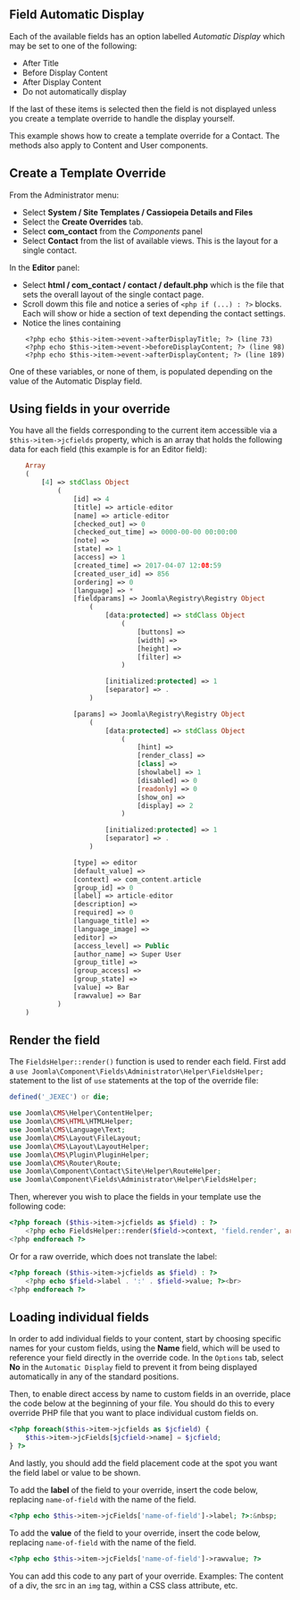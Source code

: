 <!-- Filename: J3.x:Adding_custom_fields/Overrides / Display title: Template Overrides -->

## Field Automatic Display

Each of the available fields has an option labelled *Automatic Display* which
may be set to one of the following:

* After Title
* Before Display Content
* After Display Content
* Do not automatically display

If the last of these items is selected then the field is not displayed unless
you create a template override to handle the display yourself.

This example shows how to create a template override for a Contact. The
methods also apply to Content and User components.

## Create a Template Override

From the Administrator menu:

* Select **System / Site Templates / Cassiopeia Details and Files**
* Select the **Create Overrides** tab.
* Select **com_contact** from the *Components* panel
* Select **Contact** from the list of available views. This is the layout for
a single contact.

In the **Editor** panel:
* Select **html / com_contact / contact / default.php** which is the file
that sets the overall layout of the single contact page.
* Scroll dowm this file and notice a series of `<php if (...) : ?>` blocks.
Each will show or hide a section of text depending the contact settings.
* Notice the lines containing
```
    <?php echo $this->item->event->afterDisplayTitle; ?> (line 73)
    <?php echo $this->item->event->beforeDisplayContent; ?> (line 98)
    <?php echo $this->item->event->afterDisplayContent; ?> (line 189)
```
One of these variables, or none of them, is populated depending on the value of
the Automatic Display field.

## Using fields in your override

You have all the fields corresponding to the current item accessible via a
`$this->item->jcfields` property, which is an array that holds the following
data for each field (this example is for an Editor field):

```php
    Array
    (
        [4] => stdClass Object
            (
                [id] => 4
                [title] => article-editor
                [name] => article-editor
                [checked_out] => 0
                [checked_out_time] => 0000-00-00 00:00:00
                [note] =>
                [state] => 1
                [access] => 1
                [created_time] => 2017-04-07 12:08:59
                [created_user_id] => 856
                [ordering] => 0
                [language] => *
                [fieldparams] => Joomla\Registry\Registry Object
                    (
                        [data:protected] => stdClass Object
                            (
                                [buttons] =>
                                [width] =>
                                [height] =>
                                [filter] =>
                            )

                        [initialized:protected] => 1
                        [separator] => .
                    )

                [params] => Joomla\Registry\Registry Object
                    (
                        [data:protected] => stdClass Object
                            (
                                [hint] =>
                                [render_class] =>
                                [class] =>
                                [showlabel] => 1
                                [disabled] => 0
                                [readonly] => 0
                                [show_on] =>
                                [display] => 2
                            )

                        [initialized:protected] => 1
                        [separator] => .
                    )

                [type] => editor
                [default_value] =>
                [context] => com_content.article
                [group_id] => 0
                [label] => article-editor
                [description] =>
                [required] => 0
                [language_title] =>
                [language_image] =>
                [editor] =>
                [access_level] => Public
                [author_name] => Super User
                [group_title] =>
                [group_access] =>
                [group_state] =>
                [value] => Bar
                [rawvalue] => Bar
            )
    )
```

## Render the field

The `FieldsHelper::render()` function is used to render each field. First add a
`use Joomla\Component\Fields\Administrator\Helper\FieldsHelper;` statement to
the list of `use` statements at the top of the override file:

```php
defined('_JEXEC') or die;

use Joomla\CMS\Helper\ContentHelper;
use Joomla\CMS\HTML\HTMLHelper;
use Joomla\CMS\Language\Text;
use Joomla\CMS\Layout\FileLayout;
use Joomla\CMS\Layout\LayoutHelper;
use Joomla\CMS\Plugin\PluginHelper;
use Joomla\CMS\Router\Route;
use Joomla\Component\Contact\Site\Helper\RouteHelper;
use Joomla\Component\Fields\Administrator\Helper\FieldsHelper;
```

Then, wherever you wish to place the fields in your template use the following
code:
```php
<?php foreach ($this->item->jcfields as $field) : ?>
	<?php echo FieldsHelper::render($field->context, 'field.render', array('field' => $field)); ?><br>
<?php endforeach ?>
```

Or for a raw override, which does not translate the label:

```php
<?php foreach ($this->item->jcfields as $field) : ?>
	<?php echo $field->label . ':' . $field->value; ?><br>
<?php endforeach ?>
```

## Loading individual fields

In order to add individual fields to your content, start by choosing
specific names for your custom fields, using the **Name** field, which
will be used to reference your field directly in the override code. In
the `Options` tab, select **No** in the `Automatic Display` field to
prevent it from being displayed automatically in any of the standard
positions.

Then, to enable direct access by name to custom fields in an override,
place the code below at the beginning of your file. You should do this
to every override PHP file that you want to place individual custom
fields on.

```php
<?php foreach($this->item->jcfields as $jcfield) {
    $this->item->jcFields[$jcfield->name] = $jcfield;
} ?>
```

And lastly, you should add the field placement code at the spot you want
the field label or value to be shown.

To add the **label** of the field to your override, insert the code
below, replacing `name-of-field` with the name of the field.

```php
<?php echo $this->item->jcFields['name-of-field']->label; ?>:&nbsp;
```

To add the **value** of the field to your override, insert the code
below, replacing `name-of-field` with the name of the field.

```php
<?php echo $this->item->jcFields['name-of-field']->rawvalue; ?>
```

You can add this code to any part of your override. Examples: The
content of a div, the src in an `img` tag, within a CSS class attribute,
etc.
